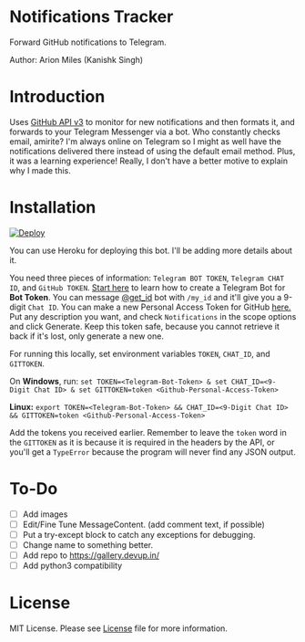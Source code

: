# Notifications Tracker
Forward GitHub notifications to Telegram.

Author: Arion Miles (Kanishk Singh)

# Introduction
Uses [GitHub API v3](https://developer.github.com/v3/) to monitor for new notifications and then formats it, and forwards to your Telegram Messenger via a bot. Who constantly checks email, amirite? I'm always online on Telegram so I might as well have the notifications delivered there instead of using the default email method. Plus, it was a learning experience! Really, I don't have a better motive to explain why I made this.

# Installation

[![Deploy](https://www.herokucdn.com/deploy/button.svg)](https://heroku.com/deploy)

You can use Heroku for deploying this bot. I'll be adding more details about it.

You need three pieces of information: `Telegram BOT TOKEN`, `Telegram CHAT ID`, and `GitHub TOKEN`. [Start here](https://core.telegram.org/bots#3-how-do-i-create-a-bot) to learn how to create a Telegram Bot for **Bot Token**. You can message [@get_id](https://telegram.me/get_id_bot) bot with `/my_id` and it'll give you a 9-digit `Chat ID`. You can make a new Personal Access Token for GitHub [here.](https://github.com/settings/tokens/new) Put any description you want, and check `Notifications` in the scope options and click Generate. Keep this token safe, because you cannot retrieve it back if it's lost, only generate a new one.

For running this locally, set environment variables `TOKEN`, `CHAT_ID`, and `GITTOKEN`.

On **Windows**, run: `set TOKEN=<Telegram-Bot-Token> & set CHAT_ID=<9-Digit Chat ID> & set GITTOKEN=token <Github-Personal-Access-Token>`

**Linux:** `export TOKEN=<Telegram-Bot-Token> && CHAT_ID=<9-Digit Chat ID> && GITTOKEN=token <Github-Personal-Access-Token>`

Add the tokens you received earlier. Remember to leave the `token` word in the `GITTOKEN` as it is because it is required in the headers by the API, or you'll get a `TypeError` because the program will never find any JSON output.

# To-Do
- [ ] Add images
- [ ] Edit/Fine Tune MessageContent. (add comment text, if possible)
- [ ] Put a try-except block to catch any exceptions for debugging.
- [ ] Change name to something better.
- [ ] Add repo to https://gallery.devup.in/
- [ ] Add python3 compatibility

# License
MIT License. Please see [License](LICENSE.md) file for more information.
